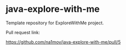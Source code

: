 # java-explore-with-me
Template repository for ExploreWithMe project.


Pull request link:

https://github.com/na1mov/java-explore-with-me/pull/5